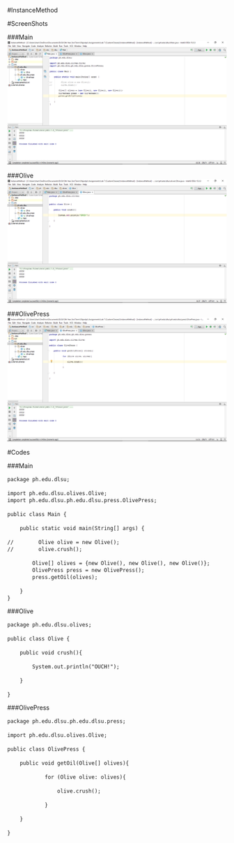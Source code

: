 #InstanceMethod

#ScreenShots

###Main
![Main](Main.png)

###Olive
![Olive](Olive.png)

###OlivePress
![OlivePress](OlivePress.png)

#Codes

###Main

~~~
package ph.edu.dlsu;

import ph.edu.dlsu.olives.Olive;
import ph.edu.dlsu.ph.edu.dlsu.press.OlivePress;

public class Main {

    public static void main(String[] args) {

//        Olive olive = new Olive();
//        olive.crush();

        Olive[] olives = {new Olive(), new Olive(), new Olive()};
        OlivePress press = new OlivePress();
        press.getOil(olives);

    }
}
~~~

###Olive

~~~
package ph.edu.dlsu.olives;

public class Olive {

    public void crush(){

        System.out.println("OUCH!");

    }

}
~~~

###OlivePress

~~~
package ph.edu.dlsu.ph.edu.dlsu.press;

import ph.edu.dlsu.olives.Olive;

public class OlivePress {

    public void getOil(Olive[] olives){

            for (Olive olive: olives){

                olive.crush();

            }

    }

}
~~~
